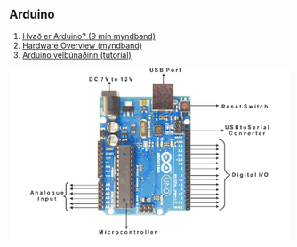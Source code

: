 ## Arduino 
1. [Hvað er Arduino? (9 mín myndband)](https://www.youtube.com/watch?v=CSx6k-zXlLE&list=PLYutciIGBqC2FdMRLZIbPJ-pr7_0KByDN&index=2)
1. [Hardware Overview (myndband)](https://www.youtube.com/watch?v=09zfRaLEasY)
1. [Arduino vélbúnaðinn (tutorial)](https://learn.adafruit.com/ladyadas-learn-arduino-lesson-number-0)

![Arduino Hardware](https://github.com/VESM2VT/Efni/blob/main/Myndir/Arduino-Uno-basic-connectivity-layout.png)
